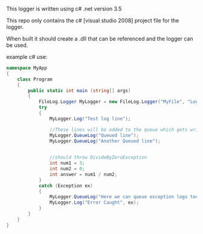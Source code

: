 This logger is written using c# .net version 3.5

This repo only contains the c# [visual studio 2008] project file for the logger.

When built it should create a .dll that can be referenced and the logger can be used.

example c# use:

```c#
namespace MyApp
{
	class Program
	{
		public static int main (string[] args)
		{
			FileLog.Logger MyLogger = new FileLog.Logger("MyFile", "LogDir");
			try
			{
				MyLogger.Log("Test log line");

				//These lines will be added to the queue which gets written from a seperate thread
				MyLogger.QueueLog("Queued line");
				MyLogger.QueueLog("Another Queued line");

				
				//should throw DivideByZeroException
				int num1 = 3;
				int num2 = 0;
				int answer = num1 / num2;
			}
			catch (Exception ex)
			{
				MyLogger.QueueLog("Here we can queue exception logs too", ex);
				MyLogger.Log("Error Caught", ex);
			}
		}
	}
}
```